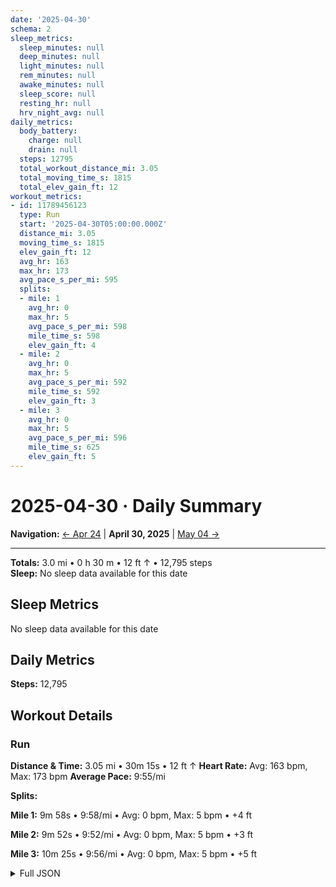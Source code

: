 ```yaml
---
date: '2025-04-30'
schema: 2
sleep_metrics:
  sleep_minutes: null
  deep_minutes: null
  light_minutes: null
  rem_minutes: null
  awake_minutes: null
  sleep_score: null
  resting_hr: null
  hrv_night_avg: null
daily_metrics:
  body_battery:
    charge: null
    drain: null
  steps: 12795
  total_workout_distance_mi: 3.05
  total_moving_time_s: 1815
  total_elev_gain_ft: 12
workout_metrics:
- id: 11789456123
  type: Run
  start: '2025-04-30T05:00:00.000Z'
  distance_mi: 3.05
  moving_time_s: 1815
  elev_gain_ft: 12
  avg_hr: 163
  max_hr: 173
  avg_pace_s_per_mi: 595
  splits:
  - mile: 1
    avg_hr: 0
    max_hr: 5
    avg_pace_s_per_mi: 598
    mile_time_s: 598
    elev_gain_ft: 4
  - mile: 2
    avg_hr: 0
    max_hr: 5
    avg_pace_s_per_mi: 592
    mile_time_s: 592
    elev_gain_ft: 3
  - mile: 3
    avg_hr: 0
    max_hr: 5
    avg_pace_s_per_mi: 596
    mile_time_s: 625
    elev_gain_ft: 5
---
```

# 2025-04-30 · Daily Summary

**Navigation:** [← Apr 24](24) | **April 30, 2025** | [May 04 →](../05/04)

---
**Totals:** 3.0 mi • 0 h 30 m • 12 ft ↑ • 12,795 steps  
**Sleep:** No sleep data available for this date

## Sleep Metrics
No sleep data available for this date

## Daily Metrics
**Steps:** 12,795

## Workout Details
### Run
**Distance & Time:** 3.05 mi • 30m 15s • 12 ft ↑
**Heart Rate:** Avg: 163 bpm, Max: 173 bpm
**Average Pace:** 9:55/mi

**Splits:**

**Mile 1:** 9m 58s • 9:58/mi • Avg: 0 bpm, Max: 5 bpm • +4 ft

**Mile 2:** 9m 52s • 9:52/mi • Avg: 0 bpm, Max: 5 bpm • +3 ft

**Mile 3:** 10m 25s • 9:56/mi • Avg: 0 bpm, Max: 5 bpm • +5 ft



<details>
<summary>Full JSON</summary>

```json
{
  "date": "2025-04-30",
  "schema": 2,
  "sleep_metrics": {
    "sleep_minutes": null,
    "deep_minutes": null,
    "light_minutes": null,
    "rem_minutes": null,
    "awake_minutes": null,
    "sleep_score": null,
    "resting_hr": null,
    "hrv_night_avg": null
  },
  "daily_metrics": {
    "body_battery": {
      "charge": null,
      "drain": null
    },
    "steps": 12795,
    "total_workout_distance_mi": 3.05,
    "total_moving_time_s": 1815,
    "total_elev_gain_ft": 12
  },
  "workout_metrics": [
    {
      "id": 11789456123,
      "type": "Run",
      "start": "2025-04-30T05:00:00.000Z",
      "distance_mi": 3.05,
      "moving_time_s": 1815,
      "elev_gain_ft": 12,
      "avg_hr": 163,
      "max_hr": 173,
      "avg_pace_s_per_mi": 595,
      "splits": [
        {
          "mile": 1,
          "avg_hr": 0,
          "max_hr": 5,
          "avg_pace_s_per_mi": 598,
          "mile_time_s": 598,
          "elev_gain_ft": 4
        },
        {
          "mile": 2,
          "avg_hr": 0,
          "max_hr": 5,
          "avg_pace_s_per_mi": 592,
          "mile_time_s": 592,
          "elev_gain_ft": 3
        },
        {
          "mile": 3,
          "avg_hr": 0,
          "max_hr": 5,
          "avg_pace_s_per_mi": 596,
          "mile_time_s": 625,
          "elev_gain_ft": 5
        }
      ]
    }
  ]
}
```
</details>
